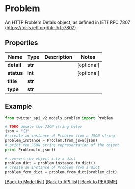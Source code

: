 # Problem

An HTTP Problem Details object, as defined in IETF RFC 7807 (https://tools.ietf.org/html/rfc7807).

## Properties
Name | Type | Description | Notes
------------ | ------------- | ------------- | -------------
**detail** | **str** |  | [optional] 
**status** | **int** |  | [optional] 
**title** | **str** |  | 
**type** | **str** |  | 

## Example

```python
from twitter_api_v2.models.problem import Problem

# TODO update the JSON string below
json = "{}"
# create an instance of Problem from a JSON string
problem_instance = Problem.from_json(json)
# print the JSON string representation of the object
print Problem.to_json()

# convert the object into a dict
problem_dict = problem_instance.to_dict()
# create an instance of Problem from a dict
problem_form_dict = problem.from_dict(problem_dict)
```
[[Back to Model list]](../README.md#documentation-for-models) [[Back to API list]](../README.md#documentation-for-api-endpoints) [[Back to README]](../README.md)


